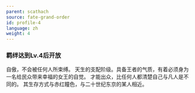 ```yaml
---
parent: scathach
source: fate-grand-order
id: profile-4
language: zh
weight: 4
---
```


### 羁绊达到Lv.4后开放

自傲，不会被任何人所束缚。
天生的支配阶级。具备王者的气质，有着必须身为一名给民众带来幸福的女王的自觉。
才能出众，比任何人都清楚自己与凡人是不同的。
其生存方式与赤红瞳色，与二十世纪东京的某人相近。
